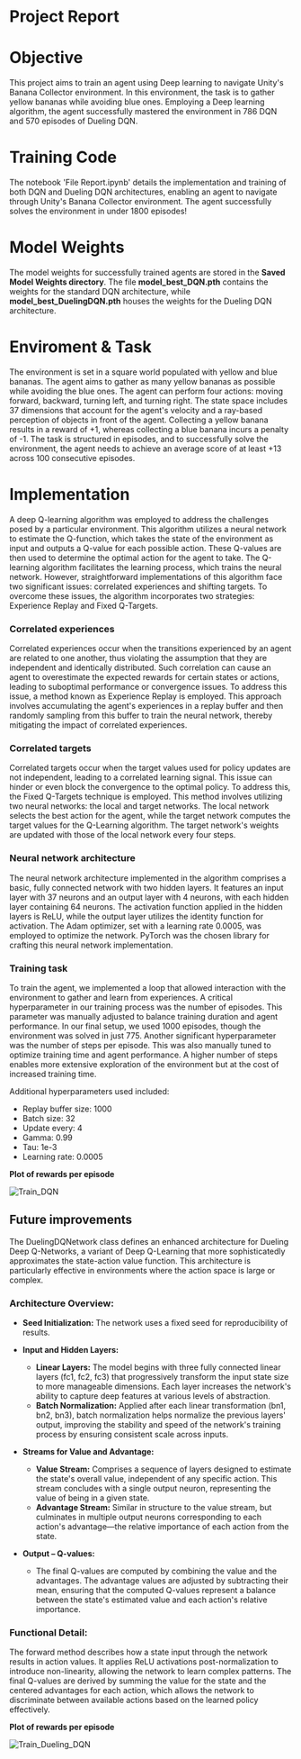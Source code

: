 # Project Report

# Objective 

This project aims to train an agent using Deep learning to navigate Unity's Banana Collector environment. In this environment, the task is to gather yellow bananas while avoiding blue ones. Employing a Deep learning algorithm, the agent successfully mastered the environment in 786 DQN and 570 episodes of Dueling DQN.

# Training Code

The notebook 'File Report.ipynb' details the implementation and training of both DQN and Dueling DQN architectures, enabling an agent to navigate through Unity's Banana Collector environment. The agent successfully solves the environment in under 1800 episodes!

# Model Weights
The model weights for successfully trained agents are stored in the **Saved Model Weights directory**. The file **model_best_DQN.pth** contains the weights for the standard DQN architecture, while **model_best_DuelingDQN.pth** houses the weights for the Dueling DQN architecture.

# Enviroment & Task

The environment is set in a square world populated with yellow and blue bananas. The agent aims to gather as many yellow bananas as possible while avoiding the blue ones. The agent can perform four actions: moving forward, backward, turning left, and turning right. The state space includes 37 dimensions that account for the agent's velocity and a ray-based perception of objects in front of the agent. Collecting a yellow banana results in a reward of +1, whereas collecting a blue banana incurs a penalty of -1. The task is structured in episodes, and to successfully solve the environment, the agent needs to achieve an average score of at least +13 across 100 consecutive episodes.

# Implementation

A deep Q-learning algorithm was employed to address the challenges posed by a particular environment. This algorithm utilizes a neural network to estimate the Q-function, which takes the state of the environment as input and outputs a Q-value for each possible action. These Q-values are then used to determine the optimal action for the agent to take. The Q-learning algorithm facilitates the learning process, which trains the neural network. However, straightforward implementations of this algorithm face two significant issues: correlated experiences and shifting targets. To overcome these issues, the algorithm incorporates two strategies: Experience Replay and Fixed Q-Targets.

### Correlated experiences 

Correlated experiences occur when the transitions experienced by an agent are related to one another, thus violating the assumption that they are independent and identically distributed. Such correlation can cause an agent to overestimate the expected rewards for certain states or actions, leading to suboptimal performance or convergence issues. To address this issue, a method known as Experience Replay is employed. This approach involves accumulating the agent's experiences in a replay buffer and then randomly sampling from this buffer to train the neural network, thereby mitigating the impact of correlated experiences.

### Correlated targets

Correlated targets occur when the target values used for policy updates are not independent, leading to a correlated learning signal. This issue can hinder or even block the convergence to the optimal policy. To address this, the Fixed Q-Targets technique is employed. This method involves utilizing two neural networks: the local and target networks. The local network selects the best action for the agent, while the target network computes the target values for the Q-Learning algorithm. The target network's weights are updated with those of the local network every four steps.

### Neural network architecture
The neural network architecture implemented in the algorithm comprises a basic, fully connected network with two hidden layers. It features an input layer with 37 neurons and an output layer with 4 neurons, with each hidden layer containing 64 neurons. The activation function applied in the hidden layers is ReLU, while the output layer utilizes the identity function for activation. The Adam optimizer, set with a learning rate 0.0005, was employed to optimize the network. PyTorch was the chosen library for crafting this neural network implementation.

### Training task

To train the agent, we implemented a loop that allowed interaction with the environment to gather and learn from experiences. A critical hyperparameter in our training process was the number of episodes. This parameter was manually adjusted to balance training duration and agent performance. In our final setup, we used 1000 episodes, though the environment was solved in just 775. Another significant hyperparameter was the number of steps per episode. This was also manually tuned to optimize training time and agent performance. A higher number of steps enables more extensive exploration of the environment but at the cost of increased training time.

Additional hyperparameters used included:

* Replay buffer size: 1000
* Batch size: 32
* Update every: 4
* Gamma: 0.99
* Tau: 1e-3
* Learning rate: 0.0005

**Plot of rewards per episode** 

![Train_DQN](https://github.com/1Px-Vision/Advanced-Deep-Reinforcement-Learning-Solutions/blob/main/Project_Navigation/Train_DQN.jpg)

## Future improvements

The DuelingDQNetwork class defines an enhanced architecture for Dueling Deep Q-Networks, a variant of Deep Q-Learning that more sophisticatedly approximates the state-action value function. This architecture is particularly effective in environments where the action space is large or complex.

### Architecture Overview:

* **Seed Initialization:** The network uses a fixed seed for reproducibility of results.
*  **Input and Hidden Layers:**
   * **Linear Layers:** The model begins with three fully connected linear layers (fc1, fc2, fc3) that progressively transform the input state size to more manageable 
     dimensions. Each layer increases the network's ability to capture deep features at various levels of abstraction.
   * **Batch Normalization:** Applied after each linear transformation (bn1, bn2, bn3), batch normalization helps normalize the previous layers' output, 
      improving the stability and speed of the network's training process by ensuring consistent scale across inputs.

* **Streams for Value and Advantage:**
    * **Value Stream:** Comprises a sequence of layers designed to estimate the state's overall value, independent of any specific action. This stream concludes 
      with a single output neuron, representing the value of being in a given state.
    * **Advantage Stream:** Similar in structure to the value stream, but culminates in multiple output neurons corresponding to each action's advantage—the relative importance of each action from the state.  

* **Output – Q-values:**
   * The final Q-values are computed by combining the value and the advantages. The advantage values are adjusted by subtracting their mean, ensuring that the 
      computed Q-values represent a balance between the state's estimated value and each action's relative importance.
     
### Functional Detail:

The forward method describes how a state input through the network results in action values. It applies ReLU activations post-normalization to introduce non-linearity, allowing the network to learn complex patterns. The final Q-values are derived by summing the value for the state and the centered advantages for each action, which allows the network to discriminate between available actions based on the learned policy effectively.

**Plot of rewards per episode** 

![Train_Dueling_DQN](https://github.com/1Px-Vision/Advanced-Deep-Reinforcement-Learning-Solutions/blob/main/Project_Navigation/Train_Dueling_DQN.jpg)
  

